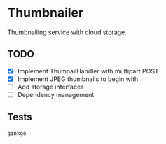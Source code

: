 # Thumbnailer

Thumbnailing service with cloud storage.

## TODO

- [x] Implement ThumnailHandler with multipart POST
- [X] Implement JPEG thumbnails to begin with 
- [ ] Add storage interfaces
- [ ] Dependency management

## Tests
```
ginkgo
```
